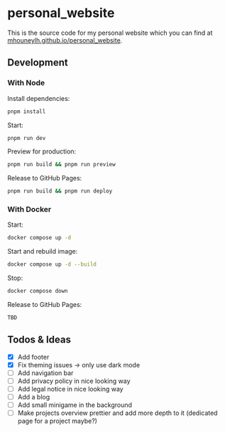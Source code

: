 # personal_website

This is the source code for my personal website which you can find at [mhouneylh.github.io/personal_website](https://mhouneylh.github.io/personal_website).

## Development

### With Node

Install dependencies:

```bash
pnpm install
```

Start:

```bash
pnpm run dev
```

Preview for production:

```bash
pnpm run build && pnpm run preview
```

Release to GitHub Pages:

```bash
pnpm run build && pnpm run deploy
```

### With Docker

Start:

```bash
docker compose up -d
```

Start and rebuild image:

```bash
docker compose up -d --build
```

Stop:

```bash
docker compose down
```

Release to GitHub Pages:

```bash
TBD
```

## Todos & Ideas

- [x] Add footer
- [x] Fix theming issues -> only use dark mode
- [ ] Add navigation bar
- [ ] Add privacy policy in nice looking way
- [ ] Add legal notice in nice looking way
- [ ] Add a blog
- [ ] Add small minigame in the background
- [ ] Make projects overview prettier and add more depth to it (dedicated page for a project maybe?)

